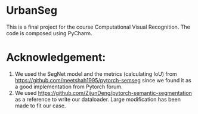 # UrbanSeg
This is a final project for the course Computational Visual Recognition. The code is composed using PyCharm.

# Acknowledgement:
1. We used the SegNet model and the metrics (calculating IoU) from https://github.com/meetshah1995/pytorch-semseg since we found it as a good implementation from Pytorch forum.
2. We used https://github.com/ZijunDeng/pytorch-semantic-segmentation as a reference to write our dataloader. Large modification has been made to fit our case.
